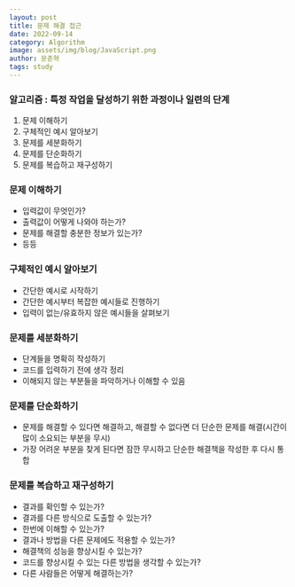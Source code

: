 ```yaml
---
layout: post
title: 문제 해결 접근
date: 2022-09-14
category: Algorithm
image: assets/img/blog/JavaScript.png
author: 문준혁
tags: study
---
```


### 알고리즘 : 특정 작업을 달성하기 위한 과정이나 일련의 단계

1. 문제 이해하기
2. 구체적인 예시 알아보기
3. 문제를 세분화하기
4. 문제를 단순화하기
5. 문제를 복습하고 재구성하기

### 문제 이해하기
   
* 입력값이 무엇인가?
* 출력값이 어떻게 나와야 하는가?
* 문제를 해결할 충분한 정보가 있는가?
* 등등

### 구체적인 예시 알아보기

* 간단한 예시로 시작하기 
* 간단한 예시부터 복잡한 예시들로 진행하기
* 입력이 없는/유효하지 않은 예시들을 살펴보기

### 문제를 세분화하기
   
* 단계들을 명확히 작성하기
* 코드를 입력하기 전에 생각 정리
* 이해되지 않는 부분들을 파악하거나 이해할 수 있음

### 문제를 단순화하기
   
* 문제를 해결할 수 있다면 해결하고, 해결할 수 없다면 더 단순한 문제를 해결(시간이 많이 소요되는 부분을 무시)
* 가장 어려운 부분을 찾게 된다면 잠깐 무시하고 단순한 해결책을 작성한 후 다시 통합

### 문제를 복습하고 재구성하기

* 결과를 확인할 수 있는가?
* 결과를 다른 방식으로 도출할 수 있는가?
* 한번에 이해할 수 있는가?
* 결과나 방법을 다른 문제에도 적용할 수 있는가?
* 해결책의 성능을 향상시킬 수 있는가?
* 코드를 향상시킬 수 있는 다른 방법을 생각할 수 있는가?
* 다른 사람들은 어떻게 해결하는가?
